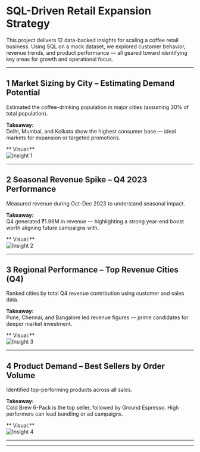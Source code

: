#  SQL-Driven Retail Expansion Strategy

This project delivers 12 data-backed insights for scaling a coffee retail business. Using SQL on a mock dataset, we explored customer behavior, revenue trends, and product performance — all geared toward identifying key areas for growth and operational focus.

---

## 1 Market Sizing by City – Estimating Demand Potential

Estimated the coffee-drinking population in major cities (assuming 30% of total population).

**Takeaway:**  
Delhi, Mumbai, and Kolkata show the highest consumer base — ideal markets for expansion or targeted promotions.

** Visual:**  
![Insight 1](IMAGE_LINK_HERE)

---

## 2 Seasonal Revenue Spike – Q4 2023 Performance

Measured revenue during Oct–Dec 2023 to understand seasonal impact.

**Takeaway:**  
Q4 generated ₹1.96M in revenue — highlighting a strong year-end boost worth aligning future campaigns with.

** Visual:**  
![Insight 2](IMAGE_LINK_HERE)

---

## 3 Regional Performance – Top Revenue Cities (Q4)

Ranked cities by total Q4 revenue contribution using customer and sales data.

**Takeaway:**  
Pune, Chennai, and Bangalore led revenue figures — prime candidates for deeper market investment.

** Visual:**  
![Insight 3](IMAGE_LINK_HERE)

---

## 4 Product Demand – Best Sellers by Order Volume

Identified top-performing products across all sales.

**Takeaway:**  
Cold Brew 6-Pack is the top seller, followed by Ground Espresso. High performers can lead bundling or ad campaigns.

** Visual:**  
![Insight 4](IMAGE_LINK_HERE)

---


---

